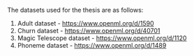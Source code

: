The datasets used for the thesis are as follows:

1. Adult dataset - https://www.openml.org/d/1590
2. Churn dataset - https://www.openml.org/d/40701
3. Magic Telescope dataset - https://www.openml.org/d/1120
4. Phoneme dataset - https://www.openml.org/d/1489
